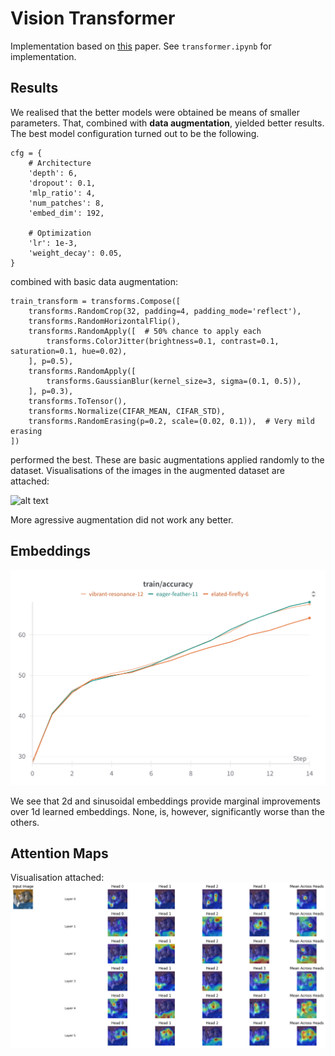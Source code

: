 # Vision Transformer 

Implementation based on [this](https://arxiv.org/abs/2010.11929) paper. 
See `transformer.ipynb` for implementation. 

## Results 
We realised that the better models were obtained be means of smaller parameters. That, combined with **data augmentation**, yielded better results. 
The best model configuration turned out to be the following. 

```
cfg = {
    # Architecture
    'depth': 6,
    'dropout': 0.1,          
    'mlp_ratio': 4,
    'num_patches': 8,        
    'embed_dim': 192,        

    # Optimization
    'lr': 1e-3,              
    'weight_decay': 0.05,    
}
```

combined with basic data augmentation:

```
train_transform = transforms.Compose([
    transforms.RandomCrop(32, padding=4, padding_mode='reflect'),
    transforms.RandomHorizontalFlip(),
    transforms.RandomApply([  # 50% chance to apply each
        transforms.ColorJitter(brightness=0.1, contrast=0.1, saturation=0.1, hue=0.02),
    ], p=0.5),
    transforms.RandomApply([
        transforms.GaussianBlur(kernel_size=3, sigma=(0.1, 0.5)),
    ], p=0.3),
    transforms.ToTensor(),
    transforms.Normalize(CIFAR_MEAN, CIFAR_STD),
    transforms.RandomErasing(p=0.2, scale=(0.02, 0.1)),  # Very mild erasing
])
```

performed the best. These are basic augmentations applied randomly to the dataset. Visualisations of the images in the augmented dataset are attached:

![alt text](image-1.png)

More agressive augmentation did not work any better. 

## Embeddings 

![alt text](pos_enc.png)

We see that 2d and sinusoidal embeddings provide marginal improvements over 1d learned embeddings. None, is, however, significantly worse than the others. 


## Attention Maps
Visualisation attached:
![alt text](image-2.png)

